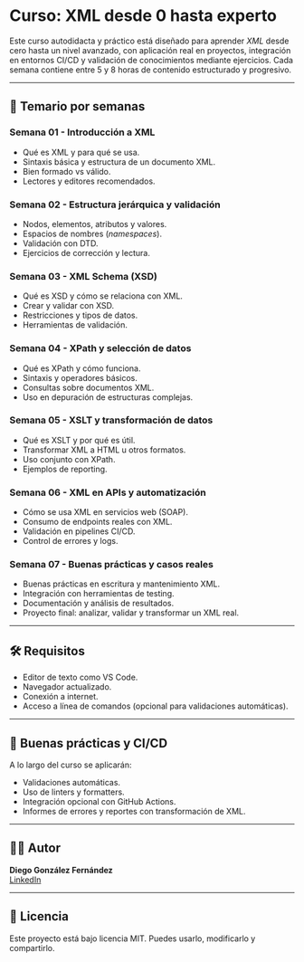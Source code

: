 # Curso: XML desde 0 hasta experto

Este curso autodidacta y práctico está diseñado para aprender *XML* desde cero hasta un nivel avanzado, con aplicación real en proyectos, integración en entornos CI/CD y validación de conocimientos mediante ejercicios. Cada semana contiene entre 5 y 8 horas de contenido estructurado y progresivo.

---

## 📆 Temario por semanas

### Semana 01 - Introducción a XML

- Qué es XML y para qué se usa.
- Sintaxis básica y estructura de un documento XML.
- Bien formado vs válido.
- Lectores y editores recomendados.

### Semana 02 - Estructura jerárquica y validación

- Nodos, elementos, atributos y valores.
- Espacios de nombres (*namespaces*).
- Validación con DTD.
- Ejercicios de corrección y lectura.

### Semana 03 - XML Schema (XSD)

- Qué es XSD y cómo se relaciona con XML.
- Crear y validar con XSD.
- Restricciones y tipos de datos.
- Herramientas de validación.

### Semana 04 - XPath y selección de datos

- Qué es XPath y cómo funciona.
- Sintaxis y operadores básicos.
- Consultas sobre documentos XML.
- Uso en depuración de estructuras complejas.

### Semana 05 - XSLT y transformación de datos

- Qué es XSLT y por qué es útil.
- Transformar XML a HTML u otros formatos.
- Uso conjunto con XPath.
- Ejemplos de reporting.

### Semana 06 - XML en APIs y automatización

- Cómo se usa XML en servicios web (SOAP).
- Consumo de endpoints reales con XML.
- Validación en pipelines CI/CD.
- Control de errores y logs.

### Semana 07 - Buenas prácticas y casos reales

- Buenas prácticas en escritura y mantenimiento XML.
- Integración con herramientas de testing.
- Documentación y análisis de resultados.
- Proyecto final: analizar, validar y transformar un XML real.

---

## 🛠 Requisitos

- Editor de texto como VS Code.
- Navegador actualizado.
- Conexión a internet.
- Acceso a línea de comandos (opcional para validaciones automáticas).

---

## 🧪 Buenas prácticas y CI/CD

A lo largo del curso se aplicarán:

- Validaciones automáticas.
- Uso de linters y formatters.
- Integración opcional con GitHub Actions.
- Informes de errores y reportes con transformación de XML.

---

## 🧑‍💻 Autor

**Diego González Fernández**  
[LinkedIn](https://www.linkedin.com/in/diego-gonzalez-fernandez)

---

## 📜 Licencia

Este proyecto está bajo licencia MIT. Puedes usarlo, modificarlo y compartirlo.
